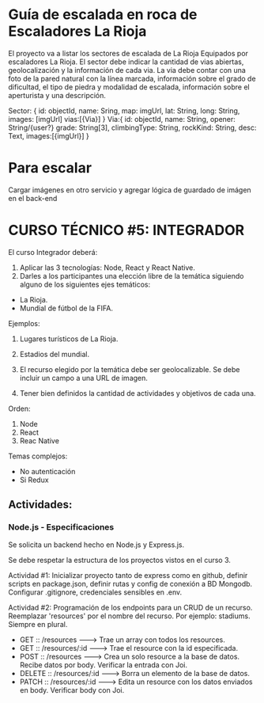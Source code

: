 # Guía de escalada en roca de Escaladores La Rioja

El proyecto va a listar los sectores de escalada de La Rioja Equipados por
escaladores La Rioja.
El sector debe indicar la cantidad de vias abiertas, geolocalización y la información de cada via.
La via debe contar con una foto de la pared natural con la línea marcada, información sobre el grado de dificultad, el tipo de piedra y modalidad de escalada, información sobre el aperturista y una descripción.

Sector: {
id: objectId,
name: Sring,
map: imgUrl,
lat: String,
long: String,
images: [imgUrl]
vias:[{Via}]
}
Via:{
id: objectId,
name: String,
opener: String/{user?}
grade: String[3],
climbingType: String,
rockKind: String,
desc: Text,
images:[{imgUrl}]
}

# Para escalar

Cargar imágenes en otro servicio y agregar lógica de guardado de imágen en el back-end

# CURSO TÉCNICO #5: INTEGRADOR

El curso Integrador deberá:

1.  Aplicar las 3 tecnologías: Node, React y React Native.
2.  Darles a los participantes una elección libre de la temática siguiendo alguno de los siguientes ejes temáticos:

- La Rioja.
- Mundial de fútbol de la FIFA.

Ejemplos:

1.  Lugares turísticos de La Rioja.
2.  Estadios del mundial.

3.  El recurso elegido por la temática debe ser geolocalizable. Se debe incluir un campo a una URL de imagen.
4.  Tener bien definidos la cantidad de actividades y objetivos de cada una.

Orden:

1.  Node
2.  React
3.  Reac Native

Temas complejos:

- No autenticación
- Si Redux

## Actividades:

### Node.js - Especificaciones

Se solicita un backend hecho en Node.js y Express.js.

Se debe respetar la estructura de los proyectos vistos en el curso 3.

Actividad #1: Inicializar proyecto tanto de express como en github, definir scripts en package.json, definir rutas y config de conexión a BD Mongodb. Configurar .gitignore, credenciales sensibles en .env.

Actividad #2: Programación de los endpoints para un CRUD de un recurso. Reemplazar 'resources' por el nombre del recurso. Por ejemplo: stadiums. Siempre en plural.

- GET :: /resources ---> Trae un array con todos los resources.
- GET :: /resources/:id ---> Trae el resource con la id especificada.
- POST :: /resources ---> Crea un solo resource a la base de datos. Recibe datos por body. Verificar la entrada con Joi.
- DELETE :: /resources/:id ---> Borra un elemento de la base de datos.
- PATCH :: /resources/:id ---> Edita un resource con los datos enviados en body. Verificar body con Joi.
